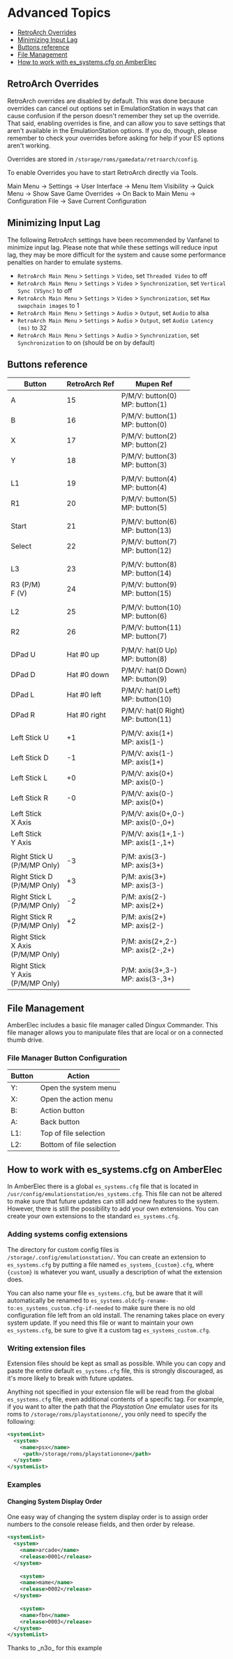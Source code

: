 # Advanced Topics

* [RetroArch Overrides](#retroarch-overrides)
* [Minimizing Input Lag](#minimizing-input-lag)
* [Buttons reference](#buttons-reference)
* [File Management](#file-management)
* [How to work with es_systems.cfg on AmberElec](#how-to-work-with-es_systemscfg-on-AmberElec)

## RetroArch Overrides

RetroArch overrides are disabled by default. This was done because overrides can cancel out options set in EmulationStation in ways that can cause confusion if the person doesn't remember they set up the override. That said, enabling overrides is fine, and can allow you to save settings that aren't available in the EmulationStation options. If you do, though, please remember to check your overrides before asking for help if your ES options aren't working.

Overrides are stored in `/storage/roms/gamedata/retroarch/config`.

To enable Overrides you have to start RetroArch directly via Tools.

Main Menu -> Settings -> User Interface -> Menu Item Visibility -> Quick Menu -> Show Save Game Overrides -> On
Back to Main Menu -> Configuration File -> Save Current Configuration

## Minimizing Input Lag

The following RetroArch settings have been recommended by Vanfanel to minimize input lag. Please note that while these settings will reduce input lag, they may be more difficult for the system and cause some performance penalties on harder to emulate systems.

- `RetroArch Main Menu` > `Settings` > `Video`, set `Threaded Video` to off
- `RetroArch Main Menu` > `Settings` > `Video` > `Synchronization`, set `Vertical Sync (VSync)` to off
- `RetroArch Main Menu` > `Settings` > `Video` > `Synchronization`, set `Max swapchain images` to 1
- `RetroArch Main Menu` > `Settings` > `Audio` > `Output`, set `Audio` to alsa
- `RetroArch Main Menu` > `Settings` > `Audio` > `Output`, set `Audio Latency (ms)` to 32
- `RetroArch Main Menu` > `Settings` > `Audio` > `Synchronization`, set `Synchronization` to on (should be on by default)

## Buttons reference

|Button|RetroArch Ref|Mupen Ref|
|----|----|----|
|A|15|P/M/V: button(0)<br />MP: button(1)|
|B|16|P/M/V: button(1)<br />MP: button(0)|
|X|17|P/M/V: button(2)<br />MP: button(2)|
|Y|18|P/M/V: button(3)<br />MP: button(3)|
| | | |
|L1|19|P/M/V: button(4)<br />MP: button(4)|
|R1|20|P/M/V: button(5)<br />MP: button(5)|
| | | |
|Start|21|P/M/V: button(6)<br /> MP: button(13)|
|Select|22|P/M/V: button(7)<br />MP: button(12)|
| | | |
|L3|23|P/M/V: button(8)<br />MP: button(14)|
|R3 (P/M)<br>F (V)|24|P/M/V: button(9)<br />MP: button(15)|
| | |
|L2|25|P/M/V: button(10)<br />MP: button(6)|
|R2|26|P/M/V: button(11)<br />MP: button(7)|
| | | |
|DPad U|Hat #0 up|P/M/V: hat(0 Up)<br />MP: button(8)|
|DPad D|Hat #0 down|P/M/V: hat(0 Down)<br />MP: button(9)|
|DPad L|Hat #0 left|P/M/V: hat(0 Left)<br />MP: button(10)|
|DPad R|Hat #0 right|P/M/V: hat(0 Right)<br />MP: button(11)|
| | | |
|Left Stick U|+1|P/M/V: axis(1+)<br />MP: axis(1-)|
|Left Stick D|-1|P/M/V: axis(1-)<br />MP: axis(1+)|
|Left Stick L|+0|P/M/V: axis(0+)<br />MP: axis(0-)|
|Left Stick R|-0|P/M/V: axis(0-)<br />MP: axis(0+)|
|Left Stick<br>X Axis| |P/M/V: axis(0+,0-)<br />MP: axis(0-,0+)|
|Left Stick<br>Y Axis| |P/M/V: axis(1+,1-)<br />MP: axis(1-,1+)|
| | |
|Right Stick U<br>(P/M/MP Only)|-3|P/M: axis(3-)<br />MP: axis(3+)|
|Right Stick D<br>(P/M/MP Only)|+3|P/M: axis(3+)<br />MP: axis(3-)|
|Right Stick L<br>(P/M/MP Only)|-2|P/M: axis(2-)<br />MP: axis(2+)|
|Right Stick R<br>(P/M/MP Only)|+2|P/M: axis(2+)<br />MP: axis(2-)|
|Right Stick<br>X Axis<br>(P/M/MP Only)| |P/M: axis(2+,2-)<br />MP: axis(2-,2+)|
|Right Stick<br>Y Axis<br>(P/M/MP Only)| |P/M: axis(3+,3-)<br />MP: axis(3-,3+)|

## File Management

AmberElec includes a basic file manager called Dingux Commander.  This file manager allows you to manipulate files that are local or on a connected thumb drive.

### File Manager Button Configuration

| Button | Action |
|----|----|
| Y: | Open the system menu |
| X: | Open the action menu |
| B: | Action button |
| A: | Back button |
| L1: | Top of file selection |
| L2: | Bottom of file selection |

## How to work with es_systems.cfg on AmberElec

In AmberElec there is a global `es_systems.cfg` file that is located in `/usr/config/emulationstation/es_systems.cfg`. This file can not be altered to make sure that future updates can still add new features to the system. However, there is still the possibility to add your own extensions. You can create your own extensions to the standard `es_systems.cfg`.

### Adding systems config extensions

The directory for custom config files is `/storage/.config/emulationstation/`. You can create an extension to `es_systems.cfg` by putting a file named `es_systems_{custom}.cfg`, where `{custom}` is whatever you want, usually a description of what the extension does.

You can also name your file `es_systems.cfg`, but be aware that it will automatically be renamed to `es_systems.oldcfg-rename-to:es_systems_custom.cfg-if-needed` to make sure there is no old configuration file left from an old install. The renaming takes place on every system update. If you need this file or want to maintain your own `es_systems.cfg`, be sure to give it a custom tag `es_systems_custom.cfg`.

### Writing extension files

Extension files should be kept as small as possible. While you can copy and paste the entire default `es_systems.cfg` file, this is strongly discouraged, as it's more likely to break with future updates.

Anything not specified in your extension file will be read from the global `es_systems.cfg` file, even additional contents of a specific tag. For example, if you want to alter the path that the _Playstation One_ emulator uses for its roms to `/storage/roms/playstationone/`, you only need to specify the following:

```xml
<systemList>
  <system>
    <name>psx</name>
     <path>/storage/roms/playstationone</path>
  </system>
</systemList>
```

### Examples

#### Changing System Display Order

One easy way of changing the system display order is to assign order numbers to the console release fields, and then order by release.

```xml
<systemList>
  <system>
    <name>arcade</name>
    <release>0001</release>
  </system>
  
    <system>
    <name>mame</name>
    <release>0002</release>
  </system>
  
    <system>
    <name>fbn</name>
    <release>0003</release>
  </system>
</systemList>
```

Thanks to \_n3o\_ for this example
